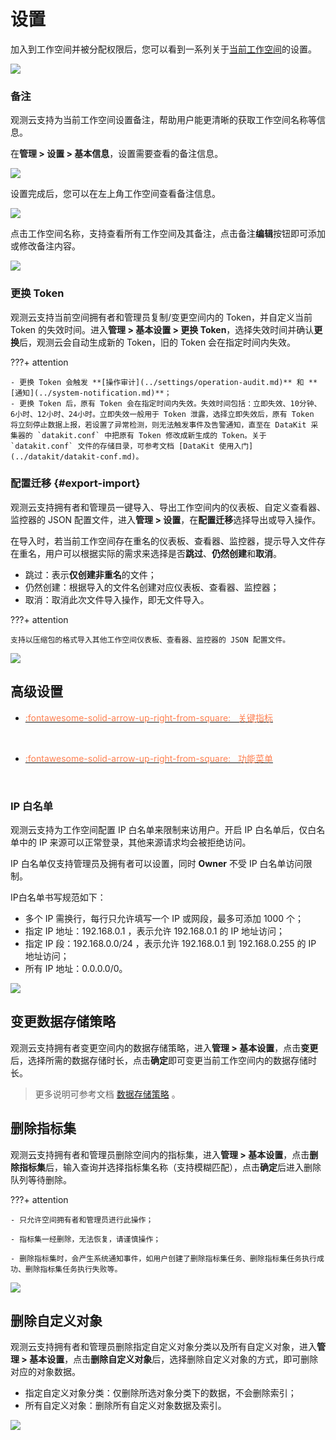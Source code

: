 # 设置

加入到工作空间并被分配权限后，您可以看到一系列关于<u>当前工作空间</u>的设置。
 
![](../img/3.space_management_6.png)

### 备注

观测云支持为当前工作空间设置备注，帮助用户能更清晰的获取工作空间名称等信息。

在**管理 > 设置 > 基本信息**，设置需要查看的备注信息。

![](../img/3.space_management_7.1.png)

设置完成后，您可以在左上角工作空间查看备注信息。

![](../img/3.space_management_7.png)

点击工作空间名称，支持查看所有工作空间及其备注，点击备注**编辑**按钮即可添加或修改备注内容。

![](../img/3.space_management_7.2.png)

### 更换 Token

观测云支持当前空间拥有者和管理员复制/变更空间内的 Token，并自定义当前 Token 的失效时间。进入**管理 > 基本设置 > 更换 Token**，选择失效时间并确认**更换**后，观测云会自动生成新的 Token，旧的 Token 会在指定时间内失效。

???+ attention

    - 更换 Token 会触发 **[操作审计](../settings/operation-audit.md)** 和 **[通知](../system-notification.md)**；
    - 更换 Token 后，原有 Token 会在指定时间内失效。失效时间包括：立即失效、10分钟、6小时、12小时、24小时。立即失效一般用于 Token 泄露，选择立即失效后，原有 Token 将立刻停止数据上报，若设置了异常检测，则无法触发事件及告警通知，直至在 DataKit 采集器的 `datakit.conf` 中把原有 Token 修改成新生成的 Token。关于 `datakit.conf` 文件的存储目录，可参考文档 [DataKit 使用入门](../datakit/datakit-conf.md)。

### 配置迁移 {#export-import}

观测云支持拥有者和管理员一键导入、导出工作空间内的仪表板、自定义查看器、监控器的 JSON 配置文件，进入**管理 > 设置**，在**配置迁移**选择导出或导入操作。

在导入时，若当前工作空间存在重名的仪表板、查看器、监控器，提示导入文件存在重名，用户可以根据实际的需求来选择是否**跳过**、**仍然创建**和**取消**。

- 跳过：表示**仅创建非重名**的文件；  
- 仍然创建：根据导入的文件名创建对应仪表板、查看器、监控器；            
- 取消：取消此次文件导入操作，即无文件导入。       

???+ attention

    支持以压缩包的格式导入其他工作空间仪表板、查看器、监控器的 JSON 配置文件。

![](../img/5.input_rename_1.png)

## 高级设置

<div class="grid cards" markdown>

- [<font color="coral"> :fontawesome-solid-arrow-up-right-from-square: &nbsp; 关键指标</font>](../settings/key-metrics.md)

<br/>

</div>

<div class="grid cards" markdown>

- [<font color="coral"> :fontawesome-solid-arrow-up-right-from-square: &nbsp; 功能菜单</font>](../settings/customized-menu.md)

<br/>

</div>


### IP 白名单

观测云支持为工作空间配置 IP 白名单来限制来访用户。开启 IP 白名单后，仅白名单中的 IP 来源可以正常登录，其他来源请求均会被拒绝访问。

IP 白名单仅支持管理员及拥有者可以设置，同时 **Owner** 不受 IP 白名单访问限制。

IP白名单书写规范如下：

- 多个 IP 需换行，每行只允许填写一个 IP 或网段，最多可添加 1000 个； 
- 指定 IP 地址：192.168.0.1  ，表示允许 192.168.0.1 的 IP 地址访问；             
- 指定 IP 段：192.168.0.0/24 ，表示允许 192.168.0.1 到 192.168.0.255 的 IP 地址访问；        
- 所有 IP 地址：0.0.0.0/0。

![](../img/6.space_ip_1.png)

## 变更数据存储策略

观测云支持拥有者变更空间内的数据存储策略，进入**管理 > 基本设置**，点击**变更**后，选择所需的数据存储时长，点击**确定**即可变更当前工作空间内的数据存储时长。

> 更多说明可参考文档 [数据存储策略](../../billing/billing-method/data-storage.md) 。

## 删除指标集

观测云支持拥有者和管理员删除空间内的指标集，进入**管理 > 基本设置**，点击**删除指标集**后，输入查询并选择指标集名称（支持模糊匹配），点击**确定**后进入删除队列等待删除。

???+ attention

    - 只允许空间拥有者和管理员进行此操作；     

    - 指标集一经删除，无法恢复，请谨慎操作；    

    - 删除指标集时，会产生系统通知事件，如用户创建了删除指标集任务、删除指标集任务执行成功、删除指标集任务执行失败等。

![](../img/11.metric_1.png)

## 删除自定义对象

观测云支持拥有者和管理员删除指定自定义对象分类以及所有自定义对象，进入**管理 > 基本设置**，点击**删除自定义对象**后，选择删除自定义对象的方式，即可删除对应的对象数据。

- 指定自定义对象分类：仅删除所选对象分类下的数据，不会删除索引；           
- 所有自定义对象：删除所有自定义对象数据及索引。   

![](../img/7.custom_cloud_3.png)



